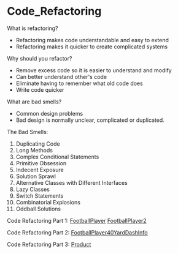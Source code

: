 # Code_Refactoring

What is refactoring?
- Refactoring makes code understandable and easy to extend
- Refactoring makes it quicker to create complicated systems

Why should you refactor?
- Remove excess code so it is easier to understand and modify
- Can better understand other's code
- Eliminate having to remember what old code does
- Write code quicker

What are bad smells?
- Common design problems
- Bad design is normally unclear, complicated or duplicated.

The Bad Smells:
1. Duplicating Code
2. Long Methods
3. Complex Conditional Statements
4. Primitive Obsession
5. Indecent Exposure
6. Solution Sprawl
7. Alternative Classes with Different Interfaces
8. Lazy Classes
9. Switch Statements
10. Combinatorial Explosions
11. Oddball Solutions

Code Refactoring Part 1:
[FootballPlayer](https://github.com/20b2122/Code_Refactoring/blob/main/FootballPlayer.java)
[FootballPlayer2](https://github.com/20b2122/Code_Refactoring/blob/main/FootballPlayer2.java)

Code Refactoring Part 2:
[FootballPlayer40YardDashInfo](https://github.com/20b2122/Code_Refactoring/blob/main/FootballPlayer40YardDashInfo.java)

Code Refactoring Part 3:
[Product](https://github.com/20b2122/Code_Refactoring/blob/main/Product.java)
